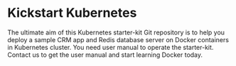 # Kickstart Kubernetes
The ultimate aim of this Kubernetes starter-kit Git repository is to help you deploy a sample CRM app and Redis database server on Docker containers in Kubernetes cluster. You need user manual to operate the starter-kit. Contact us to get the user manual and start learning Docker today.
